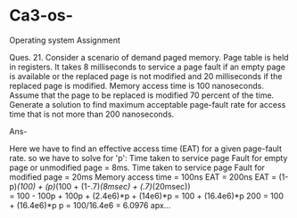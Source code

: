 # Ca3-os-
Operating system Assignment 

Ques. 21. Consider a scenario of demand paged memory. Page table is held in registers. It takes 8 milliseconds to service a page fault if an empty page is available or the replaced page is not modified and 20 milliseconds if the replaced page is modified. Memory access time is 100 nanoseconds. Assume that the page to be replaced is modified 70 percent of the time. Generate a solution to find maximum acceptable page-fault rate for access time that is not more than 200 nanoseconds.

Ans- 

Here we have to find an effective access time (EAT) for a given page-fault rate. 
so we have to solve for 'p':
Time taken to service page Fault for empty page or unmodified page = 8ms.
Time taken to service page Fault for modified page = 20ms
Memory access time = 100ns
EAT = 200ns
      EAT = (1-p)*(100) + (p)*(100 + (1-.7)*(8msec) + (.7)*(20msec))   
	  = 100 - 100p + 100p + (2.4e6)*p + (14e6)*p
	  = 100 + (16.4e6)*p
      200 = 100 + (16.4e6)*p
      p = 100/16.4e6 = 6.0976 apx...



